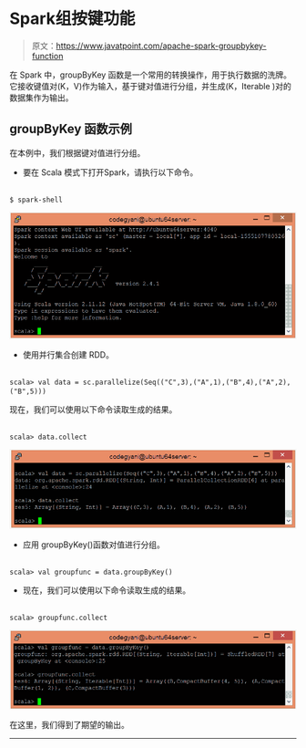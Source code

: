 # Spark组按键功能

> 原文：<https://www.javatpoint.com/apache-spark-groupbykey-function>

在 Spark 中，groupByKey 函数是一个常用的转换操作，用于执行数据的洗牌。它接收键值对(K，V)作为输入，基于键对值进行分组，并生成(K，Iterable <v>)对的数据集作为输出。</v>

## groupByKey 函数示例

在本例中，我们根据键对值进行分组。

*   要在 Scala 模式下打开Spark，请执行以下命令。

```

$ spark-shell

```

![Spark groupByKey Function](img/df5c9fb28d8c2f7a6d3a5a4ec2d50879.png)

*   使用并行集合创建 RDD。

```

scala> val data = sc.parallelize(Seq(("C",3),("A",1),("B",4),("A",2),("B",5)))

```

现在，我们可以使用以下命令读取生成的结果。

```

scala> data.collect

```

![Spark groupByKey Function](img/5a722fd1aba94ab3d12444d6b987e936.png)

*   应用 groupByKey()函数对值进行分组。

```

scala> val groupfunc = data.groupByKey()

```

*   现在，我们可以使用以下命令读取生成的结果。

```

scala> groupfunc.collect

```

![Spark groupByKey Function](img/a43eac0c2f0eabb0c6e0e84f82db0d2c.png)

在这里，我们得到了期望的输出。

* * *